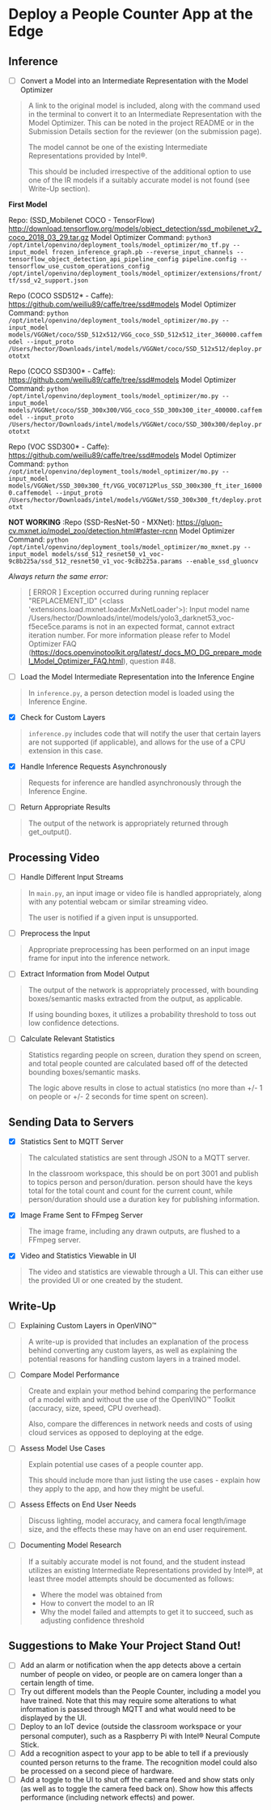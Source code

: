 # Deploy a People Counter App at the Edge
## Inference

- [ ] Convert a Model into an Intermediate Representation with the Model Optimizer
>A link to the original model is included, along with the command used in the terminal to convert it to an Intermediate Representation with the Model Optimizer. This can be noted in the project README or in the Submission Details section for the reviewer (on the submission page).  
>
>The model cannot be one of the existing Intermediate Representations provided by Intel®.  
>
>This should be included irrespective of the additional option to use one of the IR models if a suitably accurate model is not found (see Write-Up section).

**First Model**

Repo: (SSD_Mobilenet COCO - TensorFlow) http://download.tensorflow.org/models/object_detection/ssd_mobilenet_v2_coco_2018_03_29.tar.gz
Model Optimizer Command:
`python3 /opt/intel/openvino/deployment_tools/model_optimizer/mo_tf.py --input_model frozen_inference_graph.pb --reverse_input_channels --tensorflow_object_detection_api_pipeline_config pipeline.config --tensorflow_use_custom_operations_config /opt/intel/openvino/deployment_tools/model_optimizer/extensions/front/tf/ssd_v2_support.json` 

Repo (COCO SSD512* - Caffe): https://github.com/weiliu89/caffe/tree/ssd#models
Model Optimizer Command:
 `python /opt/intel/openvino/deployment_tools/model_optimizer/mo.py --input_model models/VGGNet/coco/SSD_512x512/VGG_coco_SSD_512x512_iter_360000.caffemodel --input_proto /Users/hector/Downloads/intel/models/VGGNet/coco/SSD_512x512/deploy.prototxt`
 
Repo (COCO SSD300* - Caffe): https://github.com/weiliu89/caffe/tree/ssd#models
Model Optimizer Command:
 `python /opt/intel/openvino/deployment_tools/model_optimizer/mo.py --input_model models/VGGNet/coco/SSD_300x300/VGG_coco_SSD_300x300_iter_400000.caffemodel --input_proto /Users/hector/Downloads/intel/models/VGGNet/coco/SSD_300x300/deploy.prototxt`

Repo (VOC SSD300* - Caffe): https://github.com/weiliu89/caffe/tree/ssd#models
Model Optimizer Command:
 `python /opt/intel/openvino/deployment_tools/model_optimizer/mo.py --input_model models/VGGNet/SSD_300x300_ft/VGG_VOC0712Plus_SSD_300x300_ft_iter_160000.caffemodel --input_proto /Users/hector/Downloads/intel/models/VGGNet/SSD_300x300_ft/deploy.prototxt`
 
**NOT WORKING** :Repo (SSD-ResNet-50 - MXNet): https://gluon-cv.mxnet.io/model_zoo/detection.html#faster-rcnn
Model Optimizer Command:
 `python /opt/intel/openvino/deployment_tools/model_optimizer/mo_mxnet.py --input_model models/ssd_512_resnet50_v1_voc-9c8b225a/ssd_512_resnet50_v1_voc-9c8b225a.params --enable_ssd_gluoncv`

 *Always return the same error:*
 >[ ERROR ]  Exception occurred during running replacer "REPLACEMENT_ID" (<class 'extensions.load.mxnet.loader.MxNetLoader'>): Input model name /Users/hector/Downloads/intel/models/yolo3_darknet53_voc-f5ece5ce.params is not in an expected format, cannot extract iteration number. 
 For more information please refer to Model Optimizer FAQ (https://docs.openvinotoolkit.org/latest/_docs_MO_DG_prepare_model_Model_Optimizer_FAQ.html), question #48.
 

- [ ] Load the Model Intermediate Representation into the Inference Engine
>In `inference.py`, a person detection model is loaded using the Inference Engine.

- [X] Check for Custom Layers
>`inference.py` includes code that will notify the user that certain layers are not supported (if applicable), and allows for the use of a CPU extension in this case.
- [X] Handle Inference Requests Asynchronously
>Requests for inference are handled asynchronously through the Inference Engine.
- [ ] Return Appropriate Results
>The output of the network is appropriately returned through get_output().

## Processing Video

- [ ] Handle Different Input Streams

> In `main.py`, an input image or video file is handled appropriately, along with any potential webcam or similar streaming video.
>
>The user is notified if a given input is unsupported.

- [ ] Preprocess the Input
	
> Appropriate preprocessing has been performed on an input image frame for input into the inference network.

- [ ] Extract Information from Model Output
	
> The output of the network is appropriately processed, with bounding boxes/semantic masks extracted  from the output, as applicable.
>
>If using bounding boxes, it utilizes a probability threshold to toss out low confidence detections.

- [ ] Calculate Relevant Statistics
> Statistics regarding people on screen, duration they spend on screen, and total people counted are calculated based off of the detected bounding boxes/semantic masks.
>
>The logic above results in close to actual statistics (no more than +/- 1 on people or +/- 2 seconds for time spent on screen). 

## Sending Data to Servers
- [X] Statistics Sent to MQTT Server	
>The calculated statistics are sent through JSON to a MQTT server.
>
>In the classroom workspace, this should be on port 3001 and publish to topics person and person/duration. person should have the keys total for the total count and count for the current count, while person/duration should use a duration key for publishing information.

- [X] Image Frame Sent to FFmpeg Server	
>The image frame, including any drawn outputs, are flushed to a FFmpeg server.

- [X] Video and Statistics Viewable in UI	
>The video and statistics are viewable through a UI. This can either use the provided UI or one created by the student.

## Write-Up

- [ ] Explaining Custom Layers in OpenVINO™
>A write-up is provided that includes an explanation of the process behind converting any custom layers, as well as explaining the potential reasons for handling custom layers in a trained model.

- [ ] Compare Model Performance	
>Create and explain your method behind comparing the performance of a model with and without the use of the OpenVINO™ Toolkit (accuracy, size, speed, CPU overhead).
>
>Also, compare the differences in network needs and costs of using cloud services as opposed to deploying at the edge.

- [ ] Assess Model Use Cases
>Explain potential use cases of a people counter app.
>
>This should include more than just listing the use cases - explain how they apply to the app, and how they might be useful.

- [ ] Assess Effects on End User Needs
>Discuss lighting, model accuracy, and camera focal length/image size, and the effects these may have on an end user requirement.

- [ ] Documenting Model Research
>If a suitably accurate model is not found, and the student instead utilizes an existing Intermediate Representations provided by Intel®, at least three model attempts should be documented as follows:
>
>- Where the model was obtained from  
>- How to convert the model to an IR  
>- Why the model failed and attempts to get it to succeed, such as adjusting confidence threshold

## Suggestions to Make Your Project Stand Out!


- [ ] Add an alarm or notification when the app detects above a certain number of people on video, or people are on camera longer than a certain length of time.
- [ ] Try out different models than the People Counter, including a model you have trained. Note that this may require some alterations to what information is passed through MQTT and what would need to be displayed by the UI.
- [ ] Deploy to an IoT device (outside the classroom workspace or your personal computer), such as a Raspberry Pi with Intel® Neural Compute Stick.
- [ ] Add a recognition aspect to your app to be able to tell if a previously counted person returns to the frame. The recognition model could also be processed on a second piece of hardware.
- [ ] Add a toggle to the UI to shut off the camera feed and show stats only (as well as to toggle the camera feed back on). Show how this affects performance (including network effects) and power.
